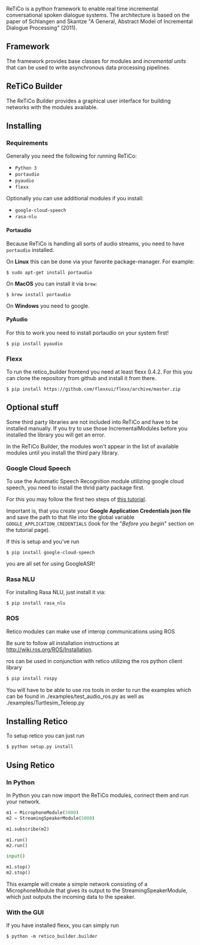 ReTiCo is a python framework to enable real time incremental conversational spoken dialogue systems.
The architecture is based on the paper of Schlangen and Skantze "A General, Abstract Model of Incremental Dialogue Processing" (2011).

## Framework

The framework provides base classes for modules and *incremental units* that can be used to write asynchronous data processing pipelines.

## ReTiCo Builder

The ReTiCo Builder provides a graphical user interface for building networks with the modules available.

## Installing

### Requirements

Generally you need the following for running ReTiCo:

 - `Python 3`
 - `portaudio`
 - `pyaudio`
 - `flexx`

 Optionally you can use additional modules if you install:

 - `google-cloud-speech`
 - `rasa-nlu`

#### Portaudio

Because ReTiCo is handling all sorts of audio streams, you need to have `portaudio` installed.

On **Linux** this can be done via your favorite package-manager. For example:

```
$ sudo apt-get install portaudio
```

On **MacOS** you can install it via `brew`:

```
$ brew install portaudio
```

On **Windows** you need to google.

#### PyAudio

For this to work you need to install portaudio on your system first!

```
$ pip install pyaudio
```

### Flexx

To run the retico_builder frontend you need at least flexx 0.4.2. For this you can clone the repository from github and install it from there.

```
$ pip install https://github.com/flexxui/flexx/archive/master.zip
```

## Optional stuff

Some third party libraries are not included into ReTiCo and have to be installed manually. If you try to use those IncrementalModules before you installed the library you will get an error.

In the ReTiCo Builder, the modules won't appear in the list of available modules until you install the third pary library.

### Google Cloud Speech

To use the Automatic Speech Recognition module utilizing google cloud speech, you need to install the thrid party package first.

For this you may follow the first two steps of [this tutorial](https://cloud.google.com/speech-to-text/docs/quickstart-client-libraries#client-libraries-install-python).

Important is, that you create your **Google Application Credentials json file** and save the path to that file into the global variable `GOOGLE_APPLICATION_CREDENTIALS` (look for the "*Before you begin*" section on the tutorial page).

If this is setup and you've run

```
$ pip install google-cloud-speech
```

you are all set for using GoogleASR!

### Rasa NLU

For installing Rasa NLU, just install it via:

```
$ pip install rasa_nlu
```

### ROS
Retico modules can make use of interop communications using ROS

Be sure to follow all installation instructions at http://wiki.ros.org/ROS/Installation.

ros can be used in conjunction with retico utilizing the ros python client library

```bash
$ pip install rospy
```

You will have to be able to use ros tools in order to run the examples which can be found
in ./examples/test_audio_ros.py as well as ./examples/Turtlesim_Teleop.py

## Installing Retico

To setup retico you can just run

```
$ python setup.py install
```

## Using Retico

### In Python

In Python you can now import the ReTiCo modules, connect them and run your network.

```python
m1 = MicrophoneModule(5000)
m2 = StreamingSpeakerModule(5000)

m1.subscribe(m2)

m1.run()
m2.run()

input()

m1.stop()
m2.stop()
```

This example will create a simple network consisting of a MicrophoneModule that gives its output to the StreamingSpeakerModule, which just outputs the incoming data to the speaker.


### With the GUI

If you have installed flexx, you can simply run

```
$ python -m retico_builder.builder
```
